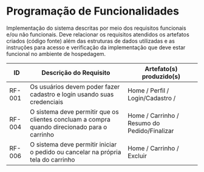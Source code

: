 # Programação de Funcionalidades

Implementação do sistema descritas por meio dos requisitos funcionais e/ou não funcionais. Deve relacionar os requisitos atendidos os artefatos criados (código fonte) além das estruturas de dados utilizadas e as instruções para acesso e verificação da implementação que deve estar funcional no ambiente de hospedagem.

|ID    | Descrição do Requisito  | Artefato(s) produzido(s) |
|------|-----------------------------------------|----|
|RF-001| Os usuários devem poder fazer cadastro e login usando suas credenciais | Home / Perfil / Login/Cadastro /  | 
|RF-004| O sistema deve permitir que os clientes concluam a compra quando direcionado para o carrinho | Home / Carrinho / Resumo do Pedido/Finalizar | 
|RF-006| O sistema deve permitir iniciar o pedido ou cancelar na própria tela do carrinho | Home / Carrinho / Excluir| 
